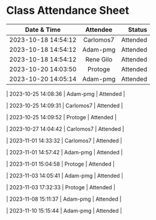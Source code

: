# Class Attendance Sheet

| Date & Time                  |       Attendee       |    Status |
| ---------------------------- | :------------------: | --------: |
| 2023-10-18 14:54:12 |      Carlomos7       |  Attended |
| 2023-10-18 14:54:12 |       Adam-pmg       |  Attended |
| 2023-10-18 14:54:12 |      Rene Gilo       |  Attended |
| 2023-10-20 14:03:50 | Protoge           | Attended |
| 2023-10-20 14:05:14 | Adam-pmg           | Attended |

| 2023-10-25 14:08:36 | Adam-pmg           | Attended |

| 2023-10-25 14:09:31 | Carlomos7           | Attended |

| 2023-10-25 14:09:52 | Protoge           | Attended |

| 2023-10-27 14:04:42 | Carlomos7           | Attended |

| 2023-11-01 14:33:32 | Carlomos7           | Attended |

| 2023-11-01 14:57:42 | Adam-pmg           | Attended |

| 2023-11-01 15:04:58 | Protoge           | Attended |

| 2023-11-03 14:05:41 | Adam-pmg           | Attended |

| 2023-11-03 17:32:33 | Protoge           | Attended |

| 2023-11-08 15:11:37 | Adam-pmg           | Attended |

| 2023-11-10 15:15:44 | Adam-pmg           | Attended |

